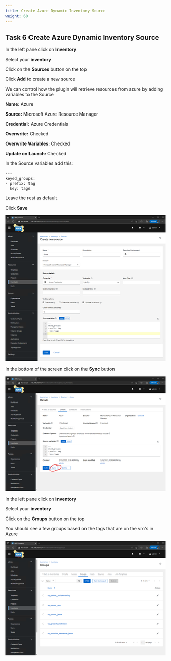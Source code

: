 ```yaml
---
title: Create Azure Dynamic Inventory Source
weight: 60
---
```


## Task 6 Create Azure Dynamic Inventory Source

In the left pane click on __Inventory__

Select your __inventory__

Click on the __Sources__ button on the top

Click __Add__ to create a new source

We can control how the plugin will retrieve resources from azure by adding variables to the Source

__Name:__ Azure

__Source:__ Microsoft Azure Resource Manager

__Credential:__ Azure Credentials

__Overwrite:__ Checked

__Overwrite Variables:__ Checked

__Update on Launch:__ Checked

In the Source variables add this:

```ansible
---
keyed_groups:
- prefix: tag
  key: tags

```

Leave the rest as default

Click __Save__

![Alt text](images/14_azure_inventory.png?raw=true "azure inventory")

In the bottom of the screen click on the __Sync__ button

![Alt text](images/15_azure_inventory_sync.png?raw=true "azure inventory sync")

In the left pane click on __inventory__

Select your __inventory__

Click on the __Groups__ button on the top

You should see a few groups based on the tags that are on the vm's in Azure

![Alt text](images/15_azure_inventory_result.png?raw=true "azure inventory sync result")

